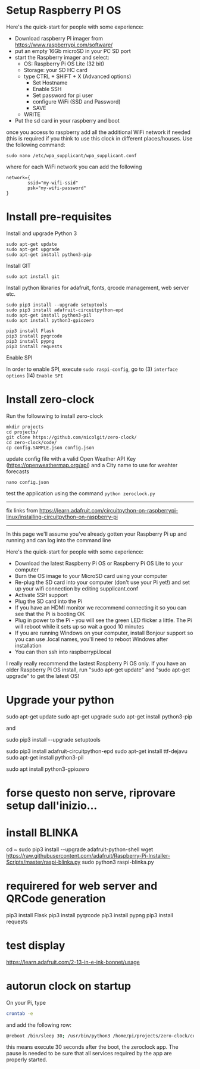 # Setup Raspberry PI OS

Here's the quick-start for people with some experience:

* Download raspberry PI imager from https://www.raspberrypi.com/software/
* put an empty 16Gb microSD in your PC SD port
* start the Raspberry imager and select:
  * OS: Raspberry Pi OS Lite (32 bit)
  * Storage: your SD HC card
  * type CTRL + SHIFT + X (Advanced options)
    * Set Hostname
    * Enable SSH
    * Set password for pi user
    * configure WiFi (SSD and Password)
    * SAVE
  * WRITE
* Put the sd card in your raspberry and boot

once you access to raspberry add all the additional WiFi network if needed (this is required if you think to use this clock in different places/houses. Use the following command:

```
sudo nano /etc/wpa_supplicant/wpa_supplicant.conf
```

where for each WiFi network you can add the following

```
network={
        ssid="my-wifi-ssid"
        psk="my-wifi-password"
}
```

# Install pre-requisites
Install and upgrade Python 3

```
sudo apt-get update 
sudo apt-get upgrade 
sudo apt-get install python3-pip
```

Install GIT

```
sudo apt install git
```

Install python libraries for adafruit, fonts, qrcode management, web server etc.

```
sudo pip3 install --upgrade setuptools
sudo pip3 install adafruit-circuitpython-epd
sudo apt-get install python3-pil
sudo apt install python3-gpiozero

pip3 install Flask 
pip3 install pyqrcode 
pip3 install pypng 
pip3 install requests
```

Enable SPI

In order to enable SPI, execute `sudo raspi-config`, go to (3) `interface options` (I4) `Enable SPI`

# Install zero-clock 
Run the followwing to install zero-clock 


```
mkdir projects
cd projects/
git clone https://github.com/nicolgit/zero-clock/
cd zero-clock/code/
cp config.SAMPLE.json config.json
```

update config file with a valid Open Weather API Key (https://openweathermap.org/api) and a City name to use for weahter forecasts

```
nano config.json
```

test the application using the command `python zeroclock.py`




----

fix links from https://learn.adafruit.com/circuitpython-on-raspberrypi-linux/installing-circuitpython-on-raspberry-pi

----


In this page we'll assume you've already gotten your Raspberry Pi up and running and can log into the command line

Here's the quick-start for people with some experience:

* Download the latest Raspberry Pi OS or Raspberry Pi OS Lite to your computer
* Burn the OS image to your MicroSD card using your computer
* Re-plug the SD card into your computer (don't use your Pi yet!) and set up your wifi connection by editing supplicant.conf
* Activate SSH support
* Plug the SD card into the Pi
* If you have an HDMI monitor we recommend connecting it so you can see that the Pi is booting OK
* Plug in power to the Pi - you will see the green LED flicker a little. The Pi will reboot while it sets up so wait a good 10 minutes
* If you are running Windows on your computer, install Bonjour support so you can use .local names, you'll need to reboot Windows after installation
* You can then ssh into raspberrypi.local

I really really recommend the lastest Raspberry Pi OS only. If you have an older Raspberry Pi OS install, run "sudo apt-get update" and "sudo apt-get upgrade" to get the latest OS!

# Upgrade your python 
sudo apt-get update
sudo apt-get upgrade
sudo apt-get install python3-pip

and

sudo pip3 install --upgrade setuptools

sudo pip3 install adafruit-circuitpython-epd
sudo apt-get install ttf-dejavu
sudo apt-get install python3-pil


sudo apt install python3-gpiozero

# forse questo non serve, riprovare setup dall'inizio...
# install BLINKA

cd ~
sudo pip3 install --upgrade adafruit-python-shell
wget https://raw.githubusercontent.com/adafruit/Raspberry-Pi-Installer-Scripts/master/raspi-blinka.py
sudo python3 raspi-blinka.py


# requirered for web server and QRCode generation

pip3 install Flask
pip3 install pyqrcode
pip3 install pypng
pip3 install requests

# test display

https://learn.adafruit.com/2-13-in-e-ink-bonnet/usage

# autorun clock on startup 
On your Pi, type 

```bash
crontab -e 
```

and add the following row:

```bash
@reboot /bin/sleep 30; /usr/bin/python3 /home/pi/projects/zero-clock/code/zeroclock.py
```

this means execute 30 seconds after the boot, the zeroclock app. The pause is needed to be sure that all services required by the app are properly started.
